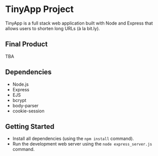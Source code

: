 # TinyApp Project

TinyApp is a full stack web application built with Node and Express that allows users to shorten long URLs (à la bit.ly).

## Final Product

TBA

## Dependencies

- Node.js
- Express
- EJS
- bcrypt
- body-parser
- cookie-session

## Getting Started

- Install all dependencies (using the `npm install` command).
- Run the development web server using the `node express_server.js` command.